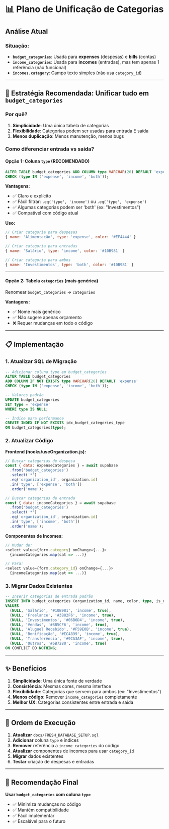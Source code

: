 # 📊 Plano de Unificação de Categorias

## Análise Atual

### Situação:
- **`budget_categories`**: Usada para **expenses** (despesas) e **bills** (contas)
- **`income_categories`**: Usada para **incomes** (entradas), mas tem apenas 1 referência (não funcional)
- **`incomes.category`**: Campo texto simples (não usa `category_id`)

---

## 🎯 Estratégia Recomendada: **Unificar tudo em `budget_categories`**

### Por quê?

1. **Simplicidade**: Uma única tabela de categorias
2. **Flexibilidade**: Categorias podem ser usadas para entrada E saída
3. **Menos duplicação**: Menos manutenção, menos bugs

### Como diferenciar entrada vs saída?

#### **Opção 1: Coluna `type` (RECOMENDADO)**
```sql
ALTER TABLE budget_categories ADD COLUMN type VARCHAR(20) DEFAULT 'expense' 
CHECK (type IN ('expense', 'income', 'both'));
```

**Vantagens:**
- ✅ Claro e explícito
- ✅ Fácil filtrar: `.eq('type', 'income')` ou `.eq('type', 'expense')`
- ✅ Algumas categorias podem ser 'both' (ex: "Investimentos")
- ✅ Compatível com código atual

**Uso:**
```javascript
// Criar categoria para despesas
{ name: 'Alimentação', type: 'expense', color: '#EF4444' }

// Criar categoria para entradas
{ name: 'Salário', type: 'income', color: '#10B981' }

// Criar categoria para ambos
{ name: 'Investimentos', type: 'both', color: '#10B981' }
```

---

#### **Opção 2: Tabela `categories` (mais genérica)**

Renomear `budget_categories` → `categories`

**Vantagens:**
- ✅ Nome mais genérico
- ✅ Não sugere apenas orçamento
- ❌ Requer mudanças em todo o código

---

## 📋 Implementação

### 1. Atualizar SQL de Migração

```sql
-- Adicionar coluna type em budget_categories
ALTER TABLE budget_categories 
ADD COLUMN IF NOT EXISTS type VARCHAR(20) DEFAULT 'expense' 
CHECK (type IN ('expense', 'income', 'both'));

-- Valores padrão
UPDATE budget_categories 
SET type = 'expense' 
WHERE type IS NULL;

-- Índice para performance
CREATE INDEX IF NOT EXISTS idx_budget_categories_type 
ON budget_categories(type);
```

### 2. Atualizar Código

**Frontend (hooks/useOrganization.js):**
```javascript
// Buscar categorias de despesa
const { data: expenseCategories } = await supabase
  .from('budget_categories')
  .select('*')
  .eq('organization_id', organization.id)
  .in('type', ['expense', 'both'])
  .order('name');

// Buscar categorias de entrada
const { data: incomeCategories } = await supabase
  .from('budget_categories')
  .select('*')
  .eq('organization_id', organization.id)
  .in('type', ['income', 'both'])
  .order('name');
```

**Componentes de Incomes:**
```javascript
// Mudar de:
<select value={form.category} onChange={...}>
  {incomeCategories.map(cat => ...)}

// Para:
<select value={form.category_id} onChange={...}>
  {incomeCategories.map(cat => ...)}
```

### 3. Migrar Dados Existentes

```sql
-- Inserir categorias de entrada padrão
INSERT INTO budget_categories (organization_id, name, color, type, is_default)
VALUES 
  (NULL, 'Salário', '#10B981', 'income', true),
  (NULL, 'Freelance', '#3B82F6', 'income', true),
  (NULL, 'Investimentos', '#06B6D4', 'income', true),
  (NULL, 'Vendas', '#8B5CF6', 'income', true),
  (NULL, 'Aluguel Recebido', '#F59E0B', 'income', true),
  (NULL, 'Bonificação', '#EC4899', 'income', true),
  (NULL, 'Transferência', '#9CA3AF', 'income', true),
  (NULL, 'Outros', '#6B7280', 'income', true)
ON CONFLICT DO NOTHING;
```

---

## ✨ Benefícios

1. **Simplicidade**: Uma única fonte de verdade
2. **Consistência**: Mesmas cores, mesma interface
3. **Flexibilidade**: Categorias que servem para ambos (ex: "Investimentos")
4. **Menos código**: Remover `income_categories` completamente
5. **Melhor UX**: Categorias consistentes entre entrada e saída

---

## 🔄 Ordem de Execução

1. **Atualizar** `docs/FRESH_DATABASE_SETUP.sql`
2. **Adicionar** coluna `type` e índices
3. **Remover** referência a `income_categories` do código
4. **Atualizar** componentes de incomes para usar `category_id`
5. **Migrar** dados existentes
6. **Testar** criação de despesas e entradas

---

## 🎯 Recomendação Final

**Usar `budget_categories` com coluna `type`**

- ✅ Minimiza mudanças no código
- ✅ Mantém compatibilidade
- ✅ Fácil implementar
- ✅ Escalável para o futuro


